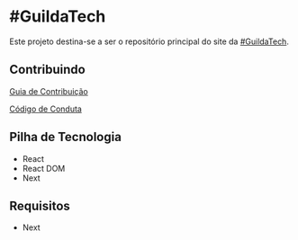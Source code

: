 # #GuildaTech

Este projeto destina-se a ser o repositório principal do site da [#GuildaTech](https://t.me/guildatech).

## Contribuindo

[Guia de Contribuição](CONTRIBUTING.md)

[Código de Conduta](CODE_OF_CONDUCT.md)

## Pilha de Tecnologia

* React
* React DOM
* Next

## Requisitos 
- Next
